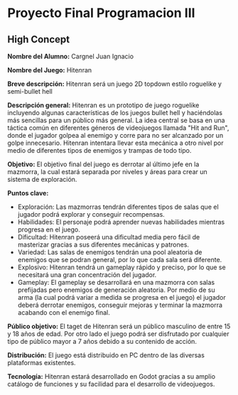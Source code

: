 # Proyecto Final Programacion III

## **High Concept**

**Nombre del Alumno:** Cargnel Juan Ignacio 

**Nombre del Juego:** Hite*n*ran

**Breve descripción:** Hite*n*ran será un juego 2D topdown estilo roguelike y semi-bullet hell

**Descripción general:** Hite*n*ran es un prototipo de juego roguelike incluyendo algunas características de los juegos bullet hell y haciéndolas más sencillas para un público más general. La idea central se basa en una táctica común en diferentes géneros de videojuegos llamada "Hit and Run", donde el jugador golpea al enemigo y corre para no ser alcanzado por un golpe innecesario. Hitenran intentara llevar esta mecánica a otro nivel por medio de diferentes tipos de enemigos y trampas de todo tipo.

**Objetivo:** El objetivo final del juego es derrotar al último jefe en la mazmorra, la cual estará separada por niveles y áreas para crear un sistema de exploración.

**Puntos clave:**

* Exploración: Las mazmorras tendrán diferentes tipos de salas que el jugador podrá explorar y conseguir recompensas.
* Habilidades: El personaje podrá aprender nuevas habilidades mientras progresa en el juego.
* Dificultad: Hite*n*ran poseerá una dificultad media pero fácil de masterizar gracias a sus diferentes mecánicas y patrones.
* Variedad: Las salas de enemigos tendrán una pool aleatoria de enemigos que se podran general, por lo que cada sala será diferente.
* Explosivo: Hite*n*ran tendrá un gameplay rápido y preciso, por lo que se necesitará una gran concentración del jugador.
* Gameplay: El gameplay se desarrollará en una mazmorra con salas prefijadas pero enemigos de generación aleatoria. Por medio de su arma (la cual podrá variar a medida se progresa en el juego) el jugador deberá derrotar enemigos, conseguir mejoras y terminar la mazmorra acabando con el enemigo final.

**Público objetivo:** El taget de Hite*n*ran será un público masculino de entre 15 y 18 años de edad. Por otro lado el juego podrá ser disfrutado por cualquier tipo de público mayor a 7 años debido a su contenido de acción.

**Distribución:** El juego está distribuido en PC dentro de las diversas plataformas existentes.

**Tecnología:** Hite*n*ran estará desarrollado en Godot gracias a su amplio catálogo de funciones y su facilidad para el desarrollo de videojuegos.
